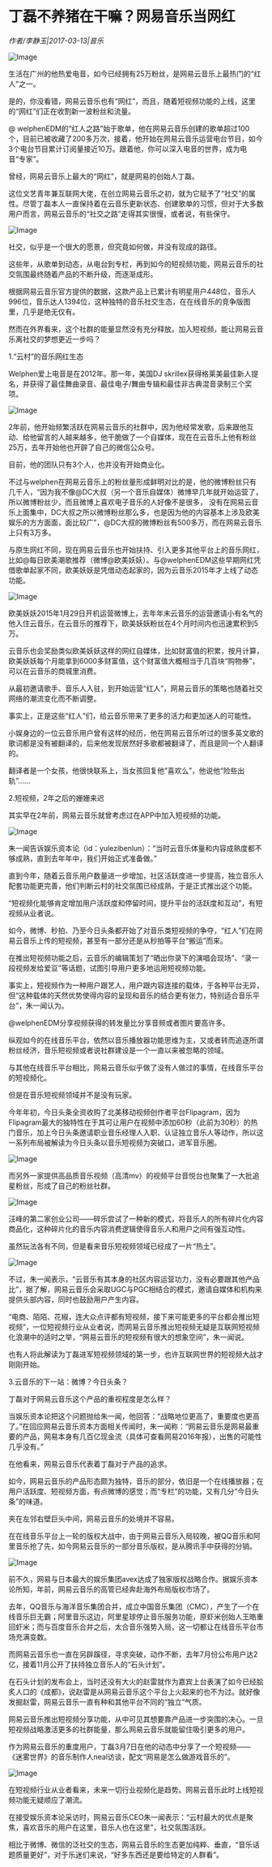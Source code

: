 # 丁磊不养猪在干嘛？网易音乐当网红

*作者/李静玉|2017-03-13|音乐*

![Image](http://static.ylzbl.com/uploads/ueditor/php/upload/image/20170607/1496817636466468.jpg)

生活在广州的他热爱电音，如今已经拥有25万粉丝，是网易云音乐上最热门的“红人”之一。

是的，你没看错，网易云音乐也有“网红”，而且，随着短视频功能的上线，这里的“网红”们正在收割新一波粉丝和流量。

@ welphenEDM的“红人之路”始于歌单，他在网易云音乐创建的歌单超过100个，目前已被收藏了200多万次，接着，他开始在网易云音乐运营电台节目，如今3个电台节目累计订阅量接近10万。跟着他，你可以深入电音的世界，成为电音“专家”。

曾经，网易云音乐上最大的“网红”，就是网易的创始人丁磊。

这位文艺青年兼互联网大佬，在创立网易云音乐之初，就为它赋予了“社交”的属性。尽管丁磊本人一直保持着在云音乐更新状态、创建歌单的习惯，但对于大多数用户而言，网易云音乐的“社交之路”走得其实很慢，或者说，有些保守。

![Image](http://static.ylzbl.com/201704281805107998)

社交，似乎是一个很大的愿景，但究竟如何做，并没有现成的路径。

这些年，从歌单到动态，从电台到专栏，再到如今的短视频功能，网易云音乐的社交氛围最终随着产品的不断升级，而逐渐成形。

根据网易云音乐官方提供的数据，这款产品上已累计有明星用户448位，音乐人996位，音乐达人1394位，这种独特的音乐社交生态，在在线音乐的竞争版图里，几乎是绝无仅有。

然而在外界看来，这个社群的能量显然没有充分释放。加入短视频，能让网易云音乐离社交的梦想更近一步吗？

1.“云村”的音乐网红生态

Welphen爱上电音是在2012年。那一年，美国DJ skrillex获得格莱美最佳新人提名，并获得了最佳舞曲录音、最佳电子/舞曲专辑和最佳非古典混音录制三个奖项。

![Image](http://static.ylzbl.com/201704281805104313)

2年前，他开始频繁活跃在网易云音乐的社群中，因为他经常发歌，后来跟他互动、给他留言的人越来越多，他干脆做了一个自媒体，现在在云音乐上他有粉丝25万，去年开始他也开辟了自己的微信公众号。

目前，他的团队只有3个人，也并没有开始商业化。

不过与welphen在网易云音乐上的粉丝量形成鲜明对比的是，他的微博粉丝只有几千人，“因为我不像@DC大叔（另一个音乐自媒体）微博早几年就开始运营了，所以微博粉丝少，而且微博上喜欢电子音乐的人好像不是很多， 没有在网易云音乐上面集中，DC大叔之所以微博粉丝那么多，也是因为他的内容基本上涉及欧美娱乐的方方面面，面比较广”，@DC大叔的微博粉丝有500多万，而在网易云音乐上只有3万多。

与原生网红不同，现在网易云音乐也开始扶持、引入更多其他平台上的音乐网红，比如@每日欧美潮歌推荐（微博@欧美妖妖）。与@welphenEDM这些早期网红凭借歌单起家不同，欧美妖妖是凭借动态起家的，因为云音乐2015年才上线了动态功能。

![Image](http://static.ylzbl.com/201704281805112085)

欧美妖妖2015年1月29日开机运营微博上，去年年末云音乐的运营邀请小有名气的他入住云音乐，在云音乐的推荐下，欧美妖妖粉丝在4个月时间内也迅速累积到5万。

云音乐也会奖励类似欧美妖妖这样的网红自媒体，比如财富值的积累，按月计算，欧美妖妖每个月能拿到6000多财富值，这个财富值大概相当于几百块“购物券”，可以在云音乐的商城里消费。

从最初邀请歌手、音乐人入驻，到开始运营“红人”，网易云音乐的策略也随着社交网络的潮流变化而不断调整。

事实上，正是这些“红人”们，给云音乐带来了更多的活力和更加迷人的可能性。

小娱身边的一位云音乐用户曾有这样的经历，他在网易云音乐听过的很多英文歌的歌词都是没有被翻译的，后来他发现居然好多歌都被翻译了，而且是同一个人翻译的。

翻译者是一个女孩，他很快联系上，当女孩回复他”喜欢么”，他说他“险些出轨”……

2.短视频，2年之后的姗姗来迟

其实早在2年前，网易云音乐就曾考虑过在APP中加入短视频的功能。

![Image](http://static.ylzbl.com/201704281805112957)

朱一闻告诉娱乐资本论（id：yulezibenlun）：“当时云音乐体量和内容成熟度都不够成熟，直到去年年中，我们开始正式准备做。”

直到今年，随着云音乐用户数量进一步增加，社区活跃度进一步提高，独立音乐人配套功能更完善，他们判断云村的社交氛围已经成熟，于是正式推出这个功能。

“短视频化能够肯定增加用户活跃度和停留时间，提升平台的活跃度和互动”，有短视频从业者说。

如今，微博、秒拍、乃至今日头条都开始了对音乐类短视频的争夺，“红人”们在网易云音乐上传的短视频，甚至有一部分还是从秒拍等平台“搬运”而来。

在推出短视频功能之后，云音乐的编辑策划了“晒出你录下的演唱会现场”、“录一段视频发给爱豆”等话题，试图引导用户更多地运用短视频功能。

事实上，短视频作为一种用户跟艺人，用户跟内容连接的载体，于各种平台无异，但“这种载体的天然优势使得内容的呈现和音乐的结合更有张力，特别适合音乐平台”，朱一闻认为。

@welphenEDM分享视频获得的转发量比分享音频或者图片要高许多。

纵观如今的在线音乐平台，依然以音乐播放器功能思维为主，又或者转而追逐所谓粉丝经济，音乐短视频或者说社群建设是一个一直以来被忽略的领域。

与其他在线音乐平台相比，网易云音乐似乎做了没有人做过的事情，在线音乐平台的短视频化。

但是在音乐短视频领域并不是没有玩家。

今年年初，今日头条全资收购了北美移动视频创作者平台Flipagram，因为Flipagram最大的独特性在于其可让用户在视频中添加60秒（此前为30秒）的热门音乐，加上今日头条邀请职业音乐经理人入职、认证独立音乐人等动作，所以这一系列布局被解读为今日头条以音乐短视频为突破口，进军音乐圈。

![Image](http://static.ylzbl.com/201704281805114488)

而另外一家提供高品质音乐视频（高清mv）的视频平台音悦台也聚集了一大批追星粉丝，形成了自己的粉丝社群。

![Image](http://static.ylzbl.com/201704281805114037)

汪峰的第二家创业公司——碎乐尝试了一种新的模式，将音乐人的所有碎片化内容商品化，这种碎片化的音乐内容消费逻辑使得音乐人和用户之间有强互动性。

虽然玩法各有不同，但是看来音乐短视频领域已经成了一片“热土”。

![Image](http://static.ylzbl.com/201704281805118470)

不过，朱一闻表示，“云音乐有其本身的社区内容运营功力，没有必要跟其他产品比”，据了解，网易云音乐会采取UGC与PGC相结合的模式，邀请自媒体和机构来提供头部内容，同时也鼓励用户产生内容。

“电商、陌陌、花椒，连大众点评都有短视频，接下来可能更多的平台都会推出短视频”，一位短视频行业从业者说，而网易云音乐推出短视频无疑是互联网短视频化浪潮中的适时之举，“网易云音乐的短视频有很大的想象空间”，朱一闻说。

也有人将此解读为丁磊进军短视频领域的第一步，也许互联网世界的短视频大战才刚刚开始。

3.云音乐的下一站：微博？今日头条？

丁磊对于网易云音乐这个产品的重视程度是怎么样？

当娱乐资本论把这个问题抛给朱一闻，他回答：“战略地位更高了，重要度也更高了。”在回应网易云音乐资本方面相关传闻时，朱一闻称：“网易云音乐是网易最重要的产品，网易本身有几百亿现金流（具体可查看网易2016年报），出售的可能性几乎没有。”

在他看来，网易云音乐代表着丁磊对于产品的追求。

如今，网易云音乐的产品形态颇为独特，音乐的部分，依旧是一个在线播放器；在用户活跃度、短视频方面，有点微博的感觉；而“专栏”的功能，又有几分“今日头条”的味道。

夹在左邻右壁巨头中间，网易云音乐的处境并不容易。

在在线音乐平台上一轮的版权大战中，由于网易云音乐入局较晚，被QQ音乐和阿里音乐抢了先，如今网易云音乐的一部分音乐版权，是从腾讯手中获得的分销。

![Image](http://static.ylzbl.com/201704281805123257)

前不久，网易与日本最大的娱乐集团avex达成了独家版权战略合作。据娱乐资本论所知，年前，网易云音乐的高管已经奔赴海外布局版权市场了。

去年，QQ音乐与海洋音乐集团合并，成立中国音乐集团（CMC），产生了一个在线音乐巨无霸；阿里音乐这边，阿里星球停止音乐服务功能，原虾米创始人王皓重回虾米；而与百度音乐合并之后，太合音乐强势入局，这一切都让在线音乐平台市场充满变数。

而网易云音乐也一直在另辟蹊径，寻求突破，动作不断，去年7月份公布用户达2亿，接着11月公开了扶持独立音乐人的“石头计划”。

在石头计划的发布会上，当时还没有大火的赵雷就作为嘉宾上台表演了如今已经脍炙人口的《成都》，说赵雷是从网易云音乐这个平台上火起来的也不为过。就好像发掘赵雷，网易云音乐一直有种和其他平台不同的“独立”气质。

网易云音乐推出短视频分享功能，从中可见其想要靠产品进一步突围的决心。一旦短视频战略激活更多的社群能量，那么网易云音乐就能留住吸引更多的用户。

作为网易云音乐的重度用户，丁磊3月7日在他的动态中分享了一个短视频——《迷雾世界》的音乐制作人neal访谈，配文“网易是怎么做游戏音乐的”。

![Image](http://static.ylzbl.com/201704281805127260)

在短视频行业从业者看来，未来一切行业视频化是趋势。网易云音乐此时上线短视频功能无疑顺应了潮流。

在接受娱乐资本论采访时，网易云音乐CEO朱一闻表示：“云村最大的优点是聚焦，喜欢音乐的用户在这里，音乐人也在这里”，社交氛围活跃。

相比于微博、微信的泛社交的生态，网易云音乐的生态更加纯粹、垂直，“音乐话题质量更好”，对于乐迷们来说，“好多东西还是要给特定的人群看”。

